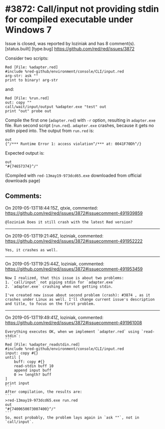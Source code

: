 
#3872: Call/input not providing stdin for compiled executable under Windows 7
================================================================================
Issue is closed, was reported by loziniak and has 8 comment(s).
[status.built] [type.bug]
<https://github.com/red/red/issues/3872>

Consider two scripts:
```
Red [File: %adapter.red]
#include %red-github/environment/console/CLI/input.red
arg-str: ask ""
print to binary! arg-str
```
and:
```
Red [File: %run.red]
out: copy ""
call/wait/input/output %adapter.exe "test" out
print "out" probe out
```
Compile the first one (`adapter.red`) with `-r` option, resulting in `adapter.exe` file.
Run second script (`run.red`).
`adapter.exe` crashes, because it gets no stdin piped into. The output from `run.red` is:
```
out
{^/*** Runtime Error 1: access violation^/*** at: 0041F70Dh^/}
```

Expected output is:
```
out
"#{74657374}^/"
```

(Compiled with `red-13may19-973dcd65.exe` downloaded from official downloads page)


Comments:
--------------------------------------------------------------------------------

On 2019-05-13T18:44:15Z, qtxie, commented:
<https://github.com/red/red/issues/3872#issuecomment-491939859>

    @loziniak Does it still crash with the latest Red version?

--------------------------------------------------------------------------------

On 2019-05-13T19:21:46Z, loziniak, commented:
<https://github.com/red/red/issues/3872#issuecomment-491952222>

    Yes, it crashes as well.

--------------------------------------------------------------------------------

On 2019-05-13T19:25:44Z, loziniak, commented:
<https://github.com/red/red/issues/3872#issuecomment-491953459>

    Now I realized, that this issue is about two problems:
    1. `call/input` not piping stdin for `adapter.exe`
    2. `adapter.exe` crashing when not getting stdin.
    
    I've created new issue about second problem (crash): #3874 , as it crashes under Linux as well. I'll change current issue's description and title, to focus on the first problem.

--------------------------------------------------------------------------------

On 2019-05-13T19:49:41Z, loziniak, commented:
<https://github.com/red/red/issues/3872#issuecomment-491961008>

    Everything executes OK, when we implement `adapter.red` using `read-stdin`:
    ```
    Red [File: %adapter_readstdin.red]
    #include %red-github/environment/console/CLI/input.red
    input: copy #{}
    until [
    	buff: copy #{}
    	read-stdin buff 10
    	append input buff
    	0 >= length? buff
    ]
    print input
    ```
    After compilation, the results are:
    ```
    >red-13may19-973dcd65.exe run.red
    out
    "#{7400650073007400}^/"
    ```
    So, most probably, the problem lays again in `ask ""`, not in `call/input`.

